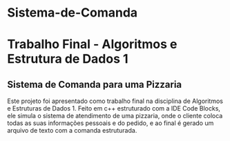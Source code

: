 # Sistema-de-Comanda
# Trabalho Final - Algoritmos e Estrutura de Dados 1
## Sistema de Comanda para uma Pizzaria
Este projeto foi apresentado como trabalho final na disciplina de Algoritmos e Estruturas de Dados 1. Feito em c++ estruturado com a IDE Code Blocks, ele simula o sistema de atendimento de uma pizzaria, onde o cliente coloca todas as suas informações pessoais e do pedido, e ao final é gerado um arquivo de texto com a comanda estruturada.
